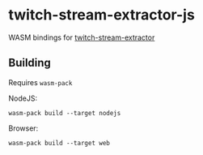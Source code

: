 # twitch-stream-extractor-js

WASM bindings for [twitch-stream-extractor](https://github.com/smallglitch/twitch-stream-extractor)

## Building

Requires `wasm-pack`

NodeJS:

```
wasm-pack build --target nodejs
```

Browser:

```
wasm-pack build --target web
```
